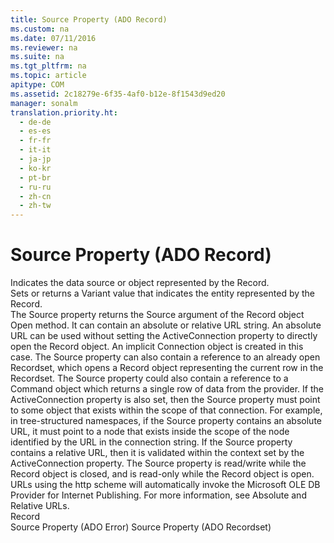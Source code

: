 ```yaml
---
title: Source Property (ADO Record)
ms.custom: na
ms.date: 07/11/2016
ms.reviewer: na
ms.suite: na
ms.tgt_pltfrm: na
ms.topic: article
apitype: COM
ms.assetid: 2c18279e-6f35-4af0-b12e-8f1543d9ed20
manager: sonalm
translation.priority.ht: 
  - de-de
  - es-es
  - fr-fr
  - it-it
  - ja-jp
  - ko-kr
  - pt-br
  - ru-ru
  - zh-cn
  - zh-tw
---
```

# Source Property (ADO Record)
<?xml version="1.0" encoding="utf-8"?>
<developerReferenceWithoutSyntaxDocument xmlns="http://ddue.schemas.microsoft.com/authoring/2003/5" xmlns:xlink="http://www.w3.org/1999/xlink" xmlns:xsi="http://www.w3.org/2001/XMLSchema-instance" xsi:schemaLocation="http://ddue.schemas.microsoft.com/authoring/2003/5 http://dduestorage.blob.core.windows.net/ddueschema/developer.xsd">
  <introduction>
    <para>Indicates the data source or object represented by the <legacyLink xlink:href="db83ed2c-a8e3-460c-8682-64667e4d5d01">Record</legacyLink>.</para>
  </introduction>
  <section>
    <title>Settings and Return Values</title>
    <content>
      <para>Sets or returns a <languageKeyword>Variant</languageKeyword> value that indicates the entity represented by the <unmanagedCodeEntityReference>Record</unmanagedCodeEntityReference>.</para>
    </content>
  </section>
  <languageReferenceRemarks>
    <content>
      <para>The <unmanagedCodeEntityReference>Source</unmanagedCodeEntityReference> property returns the <parameterReference>Source</parameterReference> argument of the <unmanagedCodeEntityReference>Record</unmanagedCodeEntityReference> object <legacyLink xlink:href="ab79a623-88a9-40b6-a017-a658bf19b778">Open</legacyLink> method. It can contain an absolute or relative URL string. An absolute URL can be used without setting the <legacyLink xlink:href="52d0a96c-14fb-4ad9-b004-4d821bc0a6db">ActiveConnection</legacyLink> property to directly open the <unmanagedCodeEntityReference>Record</unmanagedCodeEntityReference> object. An implicit <legacyBold>Connection</legacyBold> object is created in this case.</para>
      <para>The <unmanagedCodeEntityReference>Source</unmanagedCodeEntityReference> property can also contain a reference to an already open <legacyBold>Recordset</legacyBold>, which opens a <unmanagedCodeEntityReference>Record</unmanagedCodeEntityReference> object representing the current row in the <legacyBold>Recordset</legacyBold>.</para>
      <para>The <unmanagedCodeEntityReference>Source</unmanagedCodeEntityReference> property could also contain a reference to a <legacyLink xlink:href="a02c22fb-542d-465e-a629-30fd59dcbebf">Command</legacyLink> object which returns a single row of data from the provider.</para>
      <para>If the <unmanagedCodeEntityReference>ActiveConnection</unmanagedCodeEntityReference> property is also set, then the <unmanagedCodeEntityReference>Source</unmanagedCodeEntityReference> property must point to some object that exists within the scope of that connection. For example, in tree-structured namespaces, if the <unmanagedCodeEntityReference>Source</unmanagedCodeEntityReference> property contains an absolute URL, it must point to a node that exists inside the scope of the node identified by the URL in the connection string. If the <unmanagedCodeEntityReference>Source</unmanagedCodeEntityReference> property contains a relative URL, then it is validated within the context set by the <unmanagedCodeEntityReference>ActiveConnection</unmanagedCodeEntityReference> property.</para>
      <para>The <unmanagedCodeEntityReference>Source</unmanagedCodeEntityReference> property is read/write while the <unmanagedCodeEntityReference>Record</unmanagedCodeEntityReference> object is closed, and is read-only while the <unmanagedCodeEntityReference>Record</unmanagedCodeEntityReference> object is open.</para>
      <alert class="note">
        <para>URLs using the http scheme will automatically invoke the <legacyLink xlink:href="66a208d9-b580-4655-a41e-1d36e5b5bfca">Microsoft OLE DB Provider for Internet Publishing</legacyLink>. For more information, see <legacyLink xlink:href="6a34a7ef-50cc-4c3d-82f7-106b9a8f3caf">Absolute and Relative URLs</legacyLink>.</para>
      </alert>
    </content>
  </languageReferenceRemarks>
  <section>
    <title>Applies To</title>
    <content>
      <para>
        <link xlink:href="db83ed2c-a8e3-460c-8682-64667e4d5d01">Record</link>
      </para>
    </content>
  </section>
  <relatedTopics>
<link xlink:href="4044ba15-f013-4c4c-9fe1-b4410fe9a778">Source Property (ADO Error)</link>
<link xlink:href="a05ba2c9-2821-4343-8607-4de9b764ec91">Source Property (ADO Recordset)</link>
</relatedTopics>
</developerReferenceWithoutSyntaxDocument>